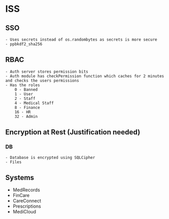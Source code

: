 # ISS

## SSO
    - Uses secrets instead of os.randombytes as secrets is more secure
    - ppbkdf2_sha256
## RBAC
    - Auth server stores permission bits
    - Auth module has checkPermission function which caches for 2 minutes and checks the users permissions
    - Has the roles
        0 - Banned
        1 - User
        2 - Staff
        4 - Medical Staff
        8 - Finance
        16 - HR
        32 - Admin
## Encryption at Rest (Justification needed)
### DB
    - Database is encrypted using SQLCipher
    - Files 
## Systems
- MedRecords
- FinCare
- CareConnect
- Prescriptions
- MediCloud


